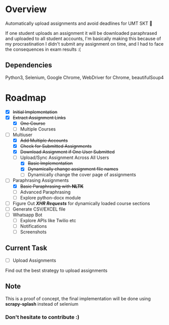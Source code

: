 

# Overview
Automatically upload assignments and avoid deadlines for UMT SKT 🙂 <br>

If one student uploads an assignment it will be downloaded paraphrased and uploaded to all student accounts, I'm basically making this because of my procrastination I didn't submit any assignment on time, and I had to face the consequences in exam results :(


<h2> Dependencies </h2>
Python3,
Selenium,
Google Chrome,
WebDriver for Chrome,
beautifulSoup4


<br>


# Roadmap

- [x] ~~Initial Implementation~~
- [x] ~~Extract Assignment Links~~
  - [x] ~~One Course~~
  - [ ] Multiple Courses
- [ ] Multiuser
  - [x] ~~Add Multiple Accounts~~ 
  - [x] ~~Check for Submitted Assignments~~
  - [x] ~~Download Assignment if One User Submitted~~
  - [ ] Upload/Sync Assignment Across All Users
    - [x] ~~Basic Implementation~~
    - [x] ~~Dynamically change assignment file names~~
    - [ ] Dynamically change the cover page of assignments
- [ ] Paraphrasing Assignments
  - [x] ~~Basic Paraphrasing with <b>NLTK</b>~~
  - [ ] Advanced Paraphrasing 
  - [ ] Explore python-docx module
- [ ] Figure Out <i><b>XHR Requests</b></i> for dynamically loaded course sections
- [ ] Generate CSV/EXCEL file
- [ ] Whatsapp Bot
  - [ ] Explore APIs like Twilio etc
  - [ ] Notifications
  - [ ] Screenshots

 <h2> Current Task </h2>
 
 - [ ] Upload Assignments
 
 Find out the best strategy to upload assignments
 <h2> Note </h2>
 This is a proof of concept, the final implementation will be done using <b>scrapy-splash</b> instead of selenium

<h3> Don't hesitate to contribute :) </h3>
